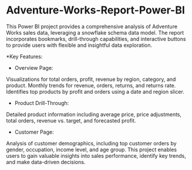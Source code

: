 # Adventure-Works-Report-Power-BI
This Power BI project provides a comprehensive analysis of Adventure Works sales data, leveraging a snowflake schema data model. The report incorporates bookmarks, drill-through capabilities, and interactive buttons to provide users with flexible and insightful data exploration.


*Key Features:

- Overview Page:

Visualizations for total orders, profit, revenue by region, category, and product.
Monthly trends for revenue, orders, returns, and returns rate.
Identifies top products by profit and orders using a date and region slicer.

- Product Drill-Through:

Detailed product information including average price, price adjustments, total orders, revenue vs. target, and forecasted profit.

- Customer Page:

Analysis of customer demographics, including top customer orders by gender, occupation, income level, and age group.
This project enables users to gain valuable insights into sales performance, identify key trends, and make data-driven decisions.
